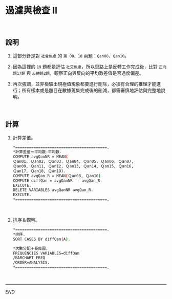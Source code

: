 # 過濾與檢查 II

<br>

## 說明

1. 這部分針是對 `社會焦慮` 的 `第 08、10` 兩題：`Qan08`、`Qan10`。

2. 因為這裡的 `19` 題都是評估 `社交焦慮`，所以思路上是反轉工作完成後，比對 `正向題17題` 與 `反轉題2題`，觀察正向與反向的平均數差值是否過度偏差。

3. 再次強調，並非檢驗出現極值現象都要進行刪除，必須有合理的推理才能進行；所有樣本或是題目在數據蒐集完成後的刪減，都需審慎地評估與完整地說明。

<br>

## 計算

1. 計算差值。

    ```bash
    *========================================.
    *計算差值＝平均數-平均數.
    COMPUTE avgQanNR = MEAN( 
    Ｑan01, Ｑan02, Ｑan03, Ｑan04, Ｑan05, Ｑan06, Ｑan07, 
    Ｑan09, Ｑan11, Ｑan12, Ｑan13, Ｑan14, Ｑan15, Ｑan16, 
    Ｑan17, Ｑan18, Ｑan19).
    COMPUTE avgQan_R = MEAN(Ｑan08, Ｑan10).
    COMPUTE diffQan = avgQanNR  - avgQan_R.
    EXECUTE.
    DELETE VARIABLES avgQanNR avgQan_R.
    EXECUTE.
    *========================================.
    ```

<br>

2. 排序＆觀察。

    ```bash
    *========================================.
    *排序.
    SORT CASES BY diffQan(A).

    *次數分配＋長條圖.
    FREQUENCIES VARIABLES=diffQan  
    /BARCHART FREQ
    /ORDER=ANALYSIS.
    *========================================.
    ```

<br>

___

_END_
